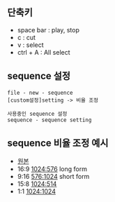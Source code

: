 ## 단축키
- space bar : play, stop
- c : cut
- v : select
- ctrl + A : All select

## sequence 설정
```
file - new - sequence
[custom설정]setting -> 비율 조정
```
```
사용중인 sequence 설정
sequence - sequence setting
```

## sequence 비율 조정 예시
- [원본]()
- 16:9 [1024:576](https://github.com/learnbook1103-design/toylearn_AI_multimedias/blob/main/quests/object/16_9%20%EB%B9%84%EC%9C%A8.png) long form
- 9:16 [576:1024](https://github.com/learnbook1103-design/toylearn_AI_multimedias/blob/main/quests/object/9_16ratio.png) short form
- 15:8 [1024:514](https://github.com/learnbook1103-design/toylearn_AI_multimedias/blob/main/quests/object/15_8%20ratio.png)
- 1:1 [1024:1024](https://github.com/learnbook1103-design/toylearn_AI_multimedias/blob/main/quests/object/1_1%EB%B9%84%EC%9C%A8.png)